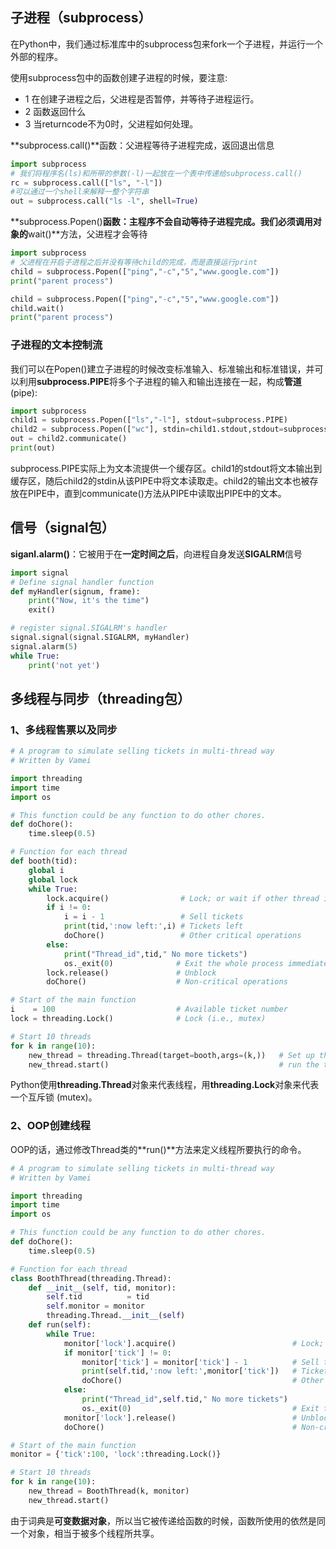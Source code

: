 ## 子进程（subprocess）

在Python中，我们通过标准库中的subprocess包来fork一个子进程，并运行一个外部的程序。

使用subprocess包中的函数创建子进程的时候，要注意:

- 1 在创建子进程之后，父进程是否暂停，并等待子进程运行。
- 2 函数返回什么
- 3 当returncode不为0时，父进程如何处理。

**subprocess.call()**函数：父进程等待子进程完成，返回退出信息

```python
import subprocess
# 我们将程序名(ls)和所带的参数(-l)一起放在一个表中传递给subprocess.call()
rc = subprocess.call(["ls", "-l"])
#可以通过一个shell来解释一整个字符串
out = subprocess.call("ls -l", shell=True)
```

**subprocess.Popen()**函数：主程序不会自动等待子进程完成。我们必须调用对象的**wait()**方法，父进程才会等待 

```python
import subprocess
# 父进程在开启子进程之后并没有等待child的完成，而是直接运行print
child = subprocess.Popen(["ping","-c","5","www.google.com"])
print("parent process")

child = subprocess.Popen(["ping","-c","5","www.google.com"])
child.wait()
print("parent process")
```

### 子进程的文本控制流

我们可以在Popen()建立子进程的时候改变标准输入、标准输出和标准错误，并可以利用**subprocess.PIPE**将多个子进程的输入和输出连接在一起，构成**管道**(pipe):

```python
import subprocess
child1 = subprocess.Popen(["ls","-l"], stdout=subprocess.PIPE)
child2 = subprocess.Popen(["wc"], stdin=child1.stdout,stdout=subprocess.PIPE)
out = child2.communicate()
print(out)
```

subprocess.PIPE实际上为文本流提供一个缓存区。child1的stdout将文本输出到缓存区，随后child2的stdin从该PIPE中将文本读取走。child2的输出文本也被存放在PIPE中，直到communicate()方法从PIPE中读取出PIPE中的文本。

## 信号（signal包）

**siganl.alarm()**：它被用于在**一定时间之后**，向进程自身发送**SIGALRM**信号

```python
import signal
# Define signal handler function
def myHandler(signum, frame):
    print("Now, it's the time")
    exit()

# register signal.SIGALRM's handler 
signal.signal(signal.SIGALRM, myHandler)
signal.alarm(5)
while True:
    print('not yet')
```



## 多线程与同步（threading包）

### 1、多线程售票以及同步

```python
# A program to simulate selling tickets in multi-thread way
# Written by Vamei

import threading
import time
import os

# This function could be any function to do other chores.
def doChore():
    time.sleep(0.5)

# Function for each thread
def booth(tid):
    global i
    global lock
    while True:
        lock.acquire()                # Lock; or wait if other thread is holding the lock
        if i != 0:
            i = i - 1                 # Sell tickets
            print(tid,':now left:',i) # Tickets left
            doChore()                 # Other critical operations
        else:
            print("Thread_id",tid," No more tickets")
            os._exit(0)              # Exit the whole process immediately
        lock.release()               # Unblock
        doChore()                    # Non-critical operations

# Start of the main function
i    = 100                           # Available ticket number 
lock = threading.Lock()              # Lock (i.e., mutex)

# Start 10 threads
for k in range(10):
    new_thread = threading.Thread(target=booth,args=(k,))   # Set up thread; target: the callable (function) to be run, args: the argument for the callable 
    new_thread.start()                                      # run the thread
```

Python使用**threading.Thread**对象来代表线程，用**threading.Lock**对象来代表一个互斥锁 (mutex)。

### 2、OOP创建线程

OOP的话，通过修改Thread类的**run()**方法来定义线程所要执行的命令。

```python
# A program to simulate selling tickets in multi-thread way
# Written by Vamei

import threading
import time
import os

# This function could be any function to do other chores.
def doChore():
    time.sleep(0.5)

# Function for each thread
class BoothThread(threading.Thread):
    def __init__(self, tid, monitor):
        self.tid          = tid
        self.monitor = monitor
        threading.Thread.__init__(self)
    def run(self):
        while True:
            monitor['lock'].acquire()                          # Lock; or wait if other thread is holding the lock
            if monitor['tick'] != 0:
                monitor['tick'] = monitor['tick'] - 1          # Sell tickets
                print(self.tid,':now left:',monitor['tick'])   # Tickets left
                doChore()                                      # Other critical operations
            else:
                print("Thread_id",self.tid," No more tickets")
                os._exit(0)                                    # Exit the whole process immediately
            monitor['lock'].release()                          # Unblock
            doChore()                                          # Non-critical operations

# Start of the main function
monitor = {'tick':100, 'lock':threading.Lock()}

# Start 10 threads
for k in range(10):
    new_thread = BoothThread(k, monitor)
    new_thread.start()
```

由于词典是**可变数据对象**，所以当它被传递给函数的时候，函数所使用的依然是同一个对象，相当于被多个线程所共享。